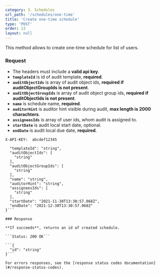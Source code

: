 ```yaml
---
category: 3. Schedules
url_path: '/schedules/one-time'
title: 'Create one-time schedule'
type: 'POST'
order: 13
layout: null
---
```


This method allows to create one-time schedule for list of users.

### Request
* The headers must include a **valid api key**.
* **`templateId`** is id of audit template, **required**.
* **`auditObjectIds`** is array of audit object ids, **required if auditObjectGroupIds is not present**.
* **`auditObjectGroupIds`** is array of audit object group ids, **required if auditObjectIds is not present**.
* **`name`** is schedule name, **required**.
* **`auditorHint`** is auditor hint visible during audit, **max length is 2000 charachters**.
* **`assigneesIds`** is array of user ids, whom audit is assigned to.
* **`startDate`** is audit local start date, optional.
* **`endDate`** is audit local due date, **required**.

```X-API-KEY:  abcdef12345```
```{
  "templateId": "string",
  "auditObjectIds": [
    "string"
  ],
  "auditObjectGroupIds": [
    "string"
  ],
  "name": "string",
  "auditorHint": "string",
  "assigneesIds": [
    "string"
  ],
  "startDate": "2021-11-30T13:30:57.068Z",
  "endDate": "2021-12-30T13:30:57.068Z"
}```

### Response

**If succeeds**, returns an id of created schedule.

```Status: 200 OK```

```{
  "id": "string"
}```

For errors responses, see the [response status codes documentation](#/response-status-codes).
